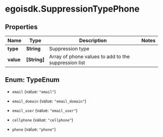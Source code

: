 # egoisdk.SuppressionTypePhone

## Properties

Name | Type | Description | Notes
------------ | ------------- | ------------- | -------------
**type** | **String** | Suppression type | 
**value** | **[String]** | Array of phone values to add to the suppression list | 



## Enum: TypeEnum


* `email` (value: `"email"`)

* `email_domain` (value: `"email_domain"`)

* `email_user` (value: `"email_user"`)

* `cellphone` (value: `"cellphone"`)

* `phone` (value: `"phone"`)




